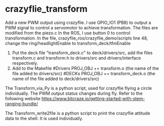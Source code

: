 # crazyflie_transform
Add a new PWM output using crazyflie. I use GPIO_IO1 (PB8) to output a PWM signal to control a servomotor to achieve transformation.
The files are modified from the piezo.c
In the ROS, I use button 0 to control transformation. 
In the file, crazyflie_ros/crazyflie_demo/scripts
line 48, change the ring/headlightEnable to transform_deck/tfmEnable

1. Put the deck file "transform_deck.c" to deck/drivers/src, add the files transform.c and transform.h to drivers/src 
and drivers/interface respectively.
2. Add to the Makefile
#Drivers
PROJ_OBJ += transform.o (the name of the file added to drivers/src)
#DECKs
PROJ_OBJ += transform_deck.o (the name of the file added to deck/drivers/src)

The Transform_via_Py is a python script, used for crazyflie flying a circle individually. The PWM output status changes during fly. Refer to the following website 
https://www.bitcraze.io/getting-started-with-stem-ranging-bundle/

The Transform_write2file is a python script to print the crazyflie attitude data to the shell. It is used individually.
